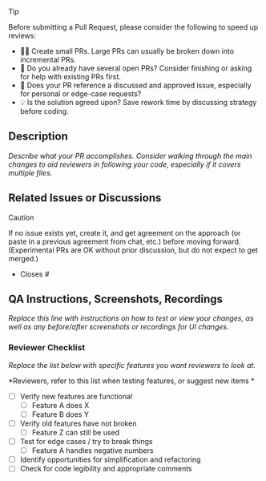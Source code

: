 > [!TIP]
> Before submitting a Pull Request, please consider the following to speed up reviews:
> - 👷‍♀️ Create small PRs. Large PRs can usually be broken down into incremental PRs.
> - 🚩 Do you already have several open PRs? Consider finishing or asking for help with existing PRs first.
> - 🔧 Does your PR reference a discussed and approved issue, especially for personal or edge-case requests?
> - 💡 Is the solution agreed upon? Save rework time by discussing strategy before coding.

## Description

_Describe what your PR accomplishes. Consider walking through the main changes to aid reviewers in following your code, especially if it covers multiple files._

## Related Issues or Discussions

> [!CAUTION]
> If no issue exists yet, create it, and get agreement on the approach (or paste in a previous agreement from chat, etc.) before moving forward. (Experimental PRs are OK without prior discussion, but do not expect to get merged.)

- Closes #

## QA Instructions, Screenshots, Recordings

_Replace this line with instructions on how to test or view your changes, as well as any before/after
screenshots or recordings for UI changes._

### Reviewer Checklist

_Replace the list below with specific features you want reviewers to look at._

*Reviewers, refer to this list when testing features, or suggest new items *
- [ ] Verify new features are functional
  - [ ] Feature A does X
  - [ ] Feature B does Y
- [ ] Verify old features have not broken
  - [ ] Feature Z can still be used
- [ ] Test for edge cases / try to break things
  - [ ] Feature A handles negative numbers
- [ ] Identify opportunities for simplification and refactoring
- [ ] Check for code legibility and appropriate comments
